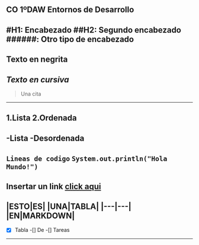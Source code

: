 CO
1ºDAW Entornos de Desarrollo
---
#H1: Encabezado
##H2: Segundo encabezado
######: Otro tipo de encabezado
---
**Texto en negrita**
---
*Texto en cursiva* 
---
>Una cita
---
1.Lista
2.Ordenada
---
-Lista
-Desordenada
---
`Lineas de codigo`
`System.out.println("Hola Mundo!")`
---
Insertar un link
[click aqui](https://www.google.es)
---
|ESTO|ES|
|UNA|TABLA|
|---|---|
|EN|MARKDOWN|
---
-[x] Tabla
-[] De
-[] Tareas
---
